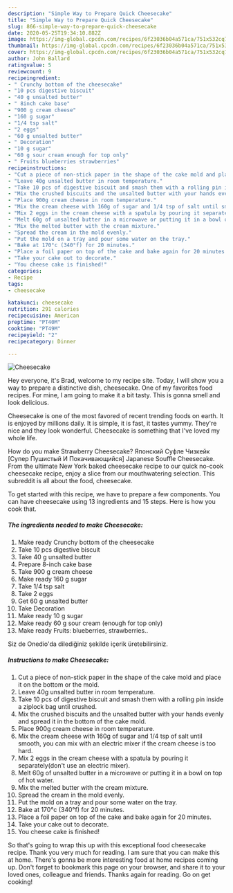 ```yaml
---
description: "Simple Way to Prepare Quick Cheesecake"
title: "Simple Way to Prepare Quick Cheesecake"
slug: 866-simple-way-to-prepare-quick-cheesecake
date: 2020-05-25T19:34:10.882Z
image: https://img-global.cpcdn.com/recipes/6f23036b04a571ca/751x532cq70/cheesecake-recipe-main-photo.jpg
thumbnail: https://img-global.cpcdn.com/recipes/6f23036b04a571ca/751x532cq70/cheesecake-recipe-main-photo.jpg
cover: https://img-global.cpcdn.com/recipes/6f23036b04a571ca/751x532cq70/cheesecake-recipe-main-photo.jpg
author: John Ballard
ratingvalue: 5
reviewcount: 9
recipeingredient:
- " Crunchy bottom of the cheesecake"
- "10 pcs digestive biscuit"
- "40 g unsalted butter"
- " 8inch cake base"
- "900 g cream cheese"
- "160 g sugar"
- "1/4 tsp salt"
- "2 eggs"
- "60 g unsalted butter"
- " Decoration"
- "10 g sugar"
- "60 g sour cream enough for top only"
- " Fruits blueberries strawberries"
recipeinstructions:
- "Cut a piece of non-stick paper in the shape of the cake mold and place it on the bottom or the mold."
- "Leave 40g unsalted butter in room temperature."
- "Take 10 pcs of digestive biscuit and smash them with a rolling pin inside a ziplock bag until crushed."
- "Mix the crushed biscuits and the unsalted butter with your hands evenly and spread it in the bottom of the cake mold."
- "Place 900g cream cheese in room temperature."
- "Mix the cream cheese with 160g of sugar and 1/4 tsp of salt until smooth, you can mix with an electric mixer if the cream cheese is too hard."
- "Mix 2 eggs in the cream cheese with a spatula by pouring it separately(don&#39;t use an electric mixer)."
- "Melt 60g of unsalted butter in a microwave or putting it in a bowl on top of hot water."
- "Mix the melted butter with the cream mixture."
- "Spread the cream in the mold evenly."
- "Put the mold on a tray and pour some water on the tray."
- "Bake at 170°c (340°f) for 20 minutes."
- "Place a foil paper on top of the cake and bake again for 20 minutes."
- "Take your cake out to decorate."
- "You cheese cake is finished!"
categories:
- Recipe
tags:
- cheesecake

katakunci: cheesecake 
nutrition: 291 calories
recipecuisine: American
preptime: "PT40M"
cooktime: "PT49M"
recipeyield: "2"
recipecategory: Dinner

---
```



![Cheesecake](https://img-global.cpcdn.com/recipes/6f23036b04a571ca/751x532cq70/cheesecake-recipe-main-photo.jpg)

Hey everyone, it's Brad, welcome to my recipe site. Today, I will show you a way to prepare a distinctive dish, cheesecake. One of my favorites food recipes. For mine, I am going to make it a bit tasty. This is gonna smell and look delicious.

Cheesecake is one of the most favored of recent trending foods on earth. It is enjoyed by millions daily. It is simple, it is fast, it tastes yummy. They're nice and they look wonderful. Cheesecake is something that I've loved my whole life.

How do you make Strawberry Cheesecake? Японский Суфле Чизкейк [Супер Пушистый И Покачивающийся] Japanese Souffle Cheesecake. From the ultimate New York baked cheesecake recipe to our quick no-cook cheesecake recipe, enjoy a slice from our mouthwatering selection. This subreddit is all about the food, cheesecake.


To get started with this recipe, we have to prepare a few components. You can have cheesecake using 13 ingredients and 15 steps. Here is how you cook that.

<!--inarticleads1-->

##### The ingredients needed to make Cheesecake:

1. Make ready  Crunchy bottom of the cheesecake
1. Take 10 pcs digestive biscuit
1. Take 40 g unsalted butter
1. Prepare  8-inch cake base
1. Take 900 g cream cheese
1. Make ready 160 g sugar
1. Take 1/4 tsp salt
1. Take 2 eggs
1. Get 60 g unsalted butter
1. Take  Decoration
1. Make ready 10 g sugar
1. Make ready 60 g sour cream (enough for top only)
1. Make ready  Fruits: blueberries, strawberries..


Siz de Onedio&#39;da dilediğiniz şekilde içerik üretebilirsiniz. 

<!--inarticleads2-->

##### Instructions to make Cheesecake:

1. Cut a piece of non-stick paper in the shape of the cake mold and place it on the bottom or the mold.
1. Leave 40g unsalted butter in room temperature.
1. Take 10 pcs of digestive biscuit and smash them with a rolling pin inside a ziplock bag until crushed.
1. Mix the crushed biscuits and the unsalted butter with your hands evenly and spread it in the bottom of the cake mold.
1. Place 900g cream cheese in room temperature.
1. Mix the cream cheese with 160g of sugar and 1/4 tsp of salt until smooth, you can mix with an electric mixer if the cream cheese is too hard.
1. Mix 2 eggs in the cream cheese with a spatula by pouring it separately(don&#39;t use an electric mixer).
1. Melt 60g of unsalted butter in a microwave or putting it in a bowl on top of hot water.
1. Mix the melted butter with the cream mixture.
1. Spread the cream in the mold evenly.
1. Put the mold on a tray and pour some water on the tray.
1. Bake at 170°c (340°f) for 20 minutes.
1. Place a foil paper on top of the cake and bake again for 20 minutes.
1. Take your cake out to decorate.
1. You cheese cake is finished!




So that's going to wrap this up with this exceptional food cheesecake recipe. Thank you very much for reading. I am sure that you can make this at home. There's gonna be more interesting food at home recipes coming up. Don't forget to bookmark this page on your browser, and share it to your loved ones, colleague and friends. Thanks again for reading. Go on get cooking!
